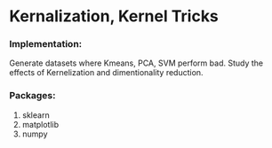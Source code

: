 # Kernalization, Kernel Tricks

### Implementation:
Generate datasets where Kmeans, PCA, SVM perform bad.
Study the effects of Kernelization and dimentionality reduction.

### Packages:
  1) sklearn
  2) matplotlib
  3) numpy

